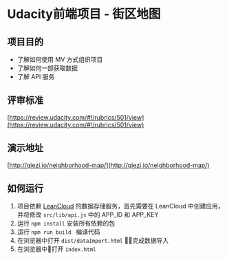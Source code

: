 Udacity前端项目 - 街区地图
================

## 项目目的
* 了解如何使用 MV 方式组织项目
* 了解如何一部获取数据
* 了解 API 服务

## 评审标准
[https://review.udacity.com/#!/rubrics/501/view](https://review.udacity.com/#!/rubrics/501/view)

## 演示地址
[http://qiezi.io/neighborhood-map/](http://qiezi.io/neighborhood-map/)

## 如何运行

1. 项目依赖 [LeanCloud](https://leancloud.cn/) 的数据存储服务，首先需要在 LeanCloud 中创建应用，并将修改 `src/lib/api.js` 中的 APP_ID 和 APP_KEY
2. 运行 `npm install` 安装所有依赖的包
3. 运行 `npm run build ` 编译代码
4. 在浏览器中打开 `dist/dataImport.html` ，完成数据导入
5. 在浏览器中打开 `index.html` 